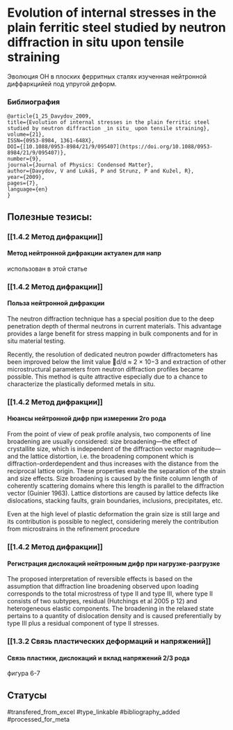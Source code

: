# Evolution of internal stresses in the plain ferritic steel studied by neutron diffraction in situ upon tensile straining

Эволюция ОН в плоских ферритных сталях изученная нейтронной диффаркцийей под упругой деформ.

### Библиография
```
@article{1_25_Davydov_2009,
title={Evolution of internal stresses in the plain ferritic steel studied by neutron diffraction _in situ_ upon tensile straining},
volume={21},
ISSN={0953-8984, 1361-648X},
DOI={[10.1088/0953-8984/21/9/095407](https://doi.org/10.1088/0953-8984/21/9/095407)},
number={9},
journal={Journal of Physics: Condensed Matter},
author={Davydov, V and Lukáš, P and Strunz, P and Kužel, R},
year={2009},
pages={7},
language={en}
}
```

## Полезные тезисы:
### [[1.4.2 Метод дифракции]]
#### Метод нейтронной дифракции актуален для напр
использован в этой статье

### [[1.4.2 Метод дифракции]]
#### Польза нейтронной дифракции
The neutron
diffraction technique has a special position due to the deep
penetration depth of thermal neutrons in current materials.
This advantage provides a large benefit for stress mapping
in bulk components and for in situ material testing.

Recently, the resolution of dedicated
neutron powder diffractometers has been improved below
the limit value d/d ≈ 2 × 10−3 and extraction of other
microstructural parameters from neutron diffraction profiles
became possible. This method is quite attractive especially due
to a chance to characterize the plastically deformed metals in
situ.

### [[1.4.2 Метод дифракции]]
#### Нюансы нейтронной дифр при измерении 2го рода
From the point of view of peak profile analysis, two components of line broadening are usually considered: size broadening—the effect of crystallite size, which is independent
of the diffraction vector magnitude—and the lattice distortion, i.e. the broadening component which is diffraction-orderdependent and thus increases with the distance from the reciprocal lattice origin. These properties enable the separation of the strain and size effects. Size broadening is caused by the finite column length of coherently scattering domains where this length is parallel to the diffraction vector (Guinier 1963). Lattice distortions are caused by lattice defects like dislocations, stacking faults, grain boundaries, inclusions, precipitates, etc.

Even at the high level of plastic deformation the grain size is still large and its contribution is possible to neglect, considering merely the contribution from microstrains in the refinement procedure

### [[1.4.2 Метод дифракции]]
#### Регистрация дислокаций нейтронным дифр при нагрузке-разгрузке
The proposed interpretation of reversible effects is based on the assumption that diffraction line broadening observed upon loading corresponds to the total microstress of type II and type III, where type II consists of two subtypes, residual (Hutchings et al 2005 p 12) and heterogeneous elastic components. The broadening in the relaxed state pertains to a quantity of dislocation density and is caused preferentially by type III plus a residual component of type II stresses.

### [[1.3.2 Связь пластических деформаций и напряжений]]
#### Связь пластики, дислокаций и вклад напряжений 2/3 рода
фигура 6-7



## Статусы
#transfered_from_excel 
#type_linkable 
#bibliography_added
#processed_for_meta
